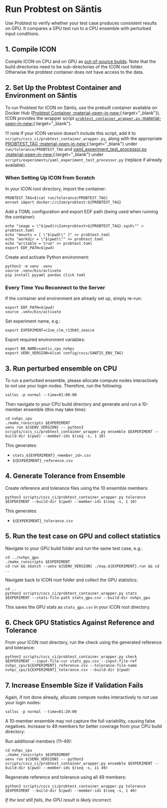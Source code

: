 # Run Probtest on Säntis

Use Probtest to verify whether your test case produces consistent results on GPU. It compares a GPU test run to a CPU ensemble with perturbed input conditions.

## 1. Compile ICON
Compile ICON on CPU and on GPU as [out-of-source builds](compile_and_run.md#building-out-of-source). Note that the build directories need to be sub-directories of the ICON root folder. Otherwise the probtest container does not have access to the data.

## 2. Set Up the Probtest Container and Environment on Säntis
To run Probtest for ICON on Säntis, use the prebuilt container available on Docker Hub ([Probtest Container :material-open-in-new:](https://github.com/MeteoSwiss/probtest?tab=readme-ov-file#probtest-container){:target="_blank"}). ICON provides the wrapper script [`probtest_container_wrapper.py` :material-open-in-new:](https://gitlab.dkrz.de/icon/icon-nwp/-/blob/add_test_cases_santis/scripts/cscs_ci/probtest_container_wrapper.py?ref_type=heads){:target="_blank"}.

!!! note
    If your ICON version doesn’t include this script, add it to `scripts/cscs_ci/probtest_container_wrapper.py`, along with the appropriate [PROBTEST_TAG :material-open-in-new:](https://gitlab.dkrz.de/icon/icon/-/blob/main/run/tolerance/PROBTEST_TAG?ref_type=heads){:target="_blank"} under `run/tolerance/PROBTEST_TAG` and [yaml_experiment_test_processor.py :material-open-in-new:](https://gitlab.dkrz.de/icon/icon/-/blob/main/scripts/experiments/yaml_experiment_test_processor.py?ref_type=heads){:target="_blank"} under `scripts/experiments/yaml_experiment_test_processor.py` (replace if already available).


### When Setting Up ICON from Scratch
In your ICON root directory, import the container:

```console
PROBTEST_TAG=$(cat run/tolerance/PROBTEST_TAG)
enroot import docker://c2sm/probtest:${PROBTEST_TAG}
```

Add a TOML configuration and export EDF path (being used when running the container):
```console
echo "image = \"$(pwd)/c2sm+probtest+${PROBTEST_TAG}.sqsh\"" > probtest.toml
echo "mounts = [ \"$(pwd)\" ]" >> probtest.toml
echo "workdir = \"$(pwd)\"" >> probtest.toml
echo "writable = true" >> probtest.toml
export EDF_PATH=$(pwd)
```

Create and activate Python environment:
```console
python3 -m venv .venv
source .venv/bin/activate
pip install pyyaml pandas click toml
```

### Every Time You Reconnect to the Server
If the container and environment are already set up, simply re-run:
```console
export EDF_PATH=$(pwd)
source .venv/bin/activate
```

Set experiment name, e.g.:
```console
export EXPERIMENT=c2sm_clm_r13b03_seaice
```

Export required environment variables:
```console
export BB_NAME=santis_cpu_nvhpc
export UENV_VERSION=$(cat config/cscs/SANTIS_ENV_TAG)
```

## 3. Run perturbed ensemble on CPU
To run a perturbed ensemble, please allocate compute nodes interactively to *not* use your login nodes. Therefore, run the following:
```console
salloc -p normal --time=01:00:00
```

Then navigate to your CPU build directory and generate and run a 10-member ensemble (this may take time):
```console
cd nvhpc_cpu
./make_runscripts $EXPERIMENT
uenv run ${UENV_VERSION} -- python3 scripts/cscs_ci/probtest_container_wrapper.py ensemble $EXPERIMENT --build-dir $(pwd) --member-ids $(seq -s, 1 10)
```

This generates:

- `stats_${EXPERIMENT}_<member_id>.csv`
- `${EXPERIMENT}_reference.csv`

## 4. Generate Tolerance from Ensemble

Create reference and tolerance files using the 10 ensemble members:
```console
python3 scripts/cscs_ci/probtest_container_wrapper.py tolerance $EXPERIMENT --build-dir $(pwd) --member-ids $(seq -s, 1 10)
```

This generates:

- `${EXPERIMENT}_tolerance.csv`

## 5. Run the test case on GPU and collect statistics
Navigate to your GPU build folder and run the same test case, e.g.:
```console
cd ../nvhpc_gpu
./make_runscripts $EXPERIMENT
cd run && sbatch --uenv ${UENV_VERSION} ./exp.${EXPERIMENT}.run && cd ..
```

Navigate back to ICON root folder and collect the GPU statistics:
```console
cd ..
python3 scripts/cscs_ci/probtest_container_wrapper.py stats $EXPERIMENT --stats-file-path stats_gpu.csv --build-dir nvhpc_gpu
```

This saves the GPU stats as `stats_gpu.csv` in your ICON root directory.

## 6. Check GPU Statistics Against Reference and Tolerance

From your ICON root directory, run the check using the generated reference and tolerance:
```console
python3 scripts/cscs_ci/probtest_container_wrapper.py check $EXPERIMENT --input-file-cur stats_gpu.csv --input-file-ref nvhpc_cpu/${EXPERIMENT}_reference.csv --tolerance-file-name nvhpc_cpu/${EXPERIMENT}_tolerance.csv --build-dir $(pwd)
```

## 7. Increase Ensemble Size if Validation Fails
Again, if not done already, allocate compute nodes interactively to *not* use your login nodes:
```console
salloc -p normal --time=01:20:00
```

A 10-member ensemble may not capture the full variability, causing false negatives. Increase to 49 members for better coverage from your CPU build directory:

Run additional members (11–49):
```console
cd nvhpc_cpu
./make_runscripts $EXPERIMENT
uenv run ${UENV_VERSION} -- python3 scripts/cscs_ci/probtest_container_wrapper.py ensemble $EXPERIMENT --build-dir $(pwd) --member-ids $(seq -s, 11 49)
```

Regenerate reference and tolerance using all 49 members:
```console
python3 scripts/cscs_ci/probtest_container_wrapper.py tolerance $EXPERIMENT --build-dir $(pwd) --member-ids $(seq -s, 1 49)
```

*If the test still fails, the GPU result is likely incorrect.*